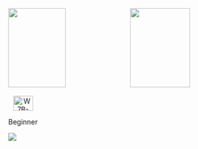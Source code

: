 <div>
    <a href"https://github.com/w7b">
    <img height="160em" align="center" width="48%" src="https://github-readme-stats.vercel.app/api?username=w7b&theme=prussian&show_icons=true&hide_border=true&count_private=true">
    <img height="160em" align="center" width="49%" src="https://github-readme-stats.vercel.app/api/top-langs/?username=w7b&theme=prussian&show_icons=true&hide_border=true&layout=compact">
</div>

<div style="display: inline-block"><br>
    <section align="center">
            <img height="30" width="40" alt="W7B-Python" src="https://cdn.jsdelivr.net/gh/devicons/devicon@latest/icons/python/python-original.svg">
            <p>Beginner</p>
    <section/>
</div>

<div>
    <a href="" alt="Linkedln"><img src="https://img.shields.io/badge/LinkedIn-0077B5?style=for-the-badge&logo=linkedin&logoColor=white"></a>
</div>
